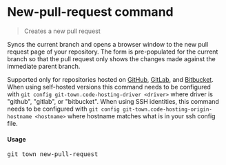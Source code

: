 <h1 textrun="command-heading">New-pull-request command</h1>

<blockquote textrun="command-summary">
Creates a new pull request
</blockquote>

<a textrun="command-description">

Syncs the current branch and opens a browser window to the new pull request page
of your repository. The form is pre-populated for the current branch so that the
pull request only shows the changes made against the immediate parent branch.

Supported only for repositories hosted on [GitHub](http://github.com/),
[GitLab](http://gitlab.com/), and [Bitbucket](https://bitbucket.org/). When
using self-hosted versions this command needs to be configured with
`git config git-town.code-hosting-driver <driver>` where driver is "github",
"gitlab", or "bitbucket". When using SSH identities, this command needs to be
configured with `git config git-town.code-hosting-origin-hostname <hostname>`
where hostname matches what is in your ssh config file.

</a>

#### Usage

<pre textrun="command-usage">
git town new-pull-request
</pre>
